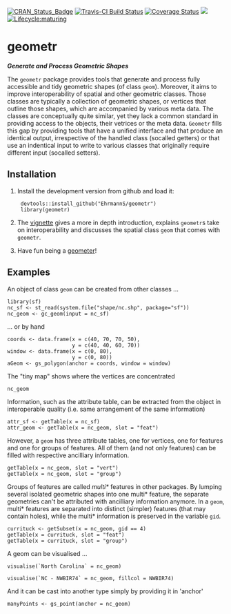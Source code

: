 [![CRAN_Status_Badge](http://www.r-pkg.org/badges/version/geometr)](https://cran.r-project.org/package=geometr)
[![Travis-CI Build Status](https://travis-ci.org/EhrmannS/geometr.svg?branch=master)](https://travis-ci.org/EhrmannS/geometr)
[![Coverage Status](https://img.shields.io/codecov/c/github/EhrmannS/geometr/master.svg)](https://codecov.io/github/EhrmannS/geometr?branch=master)
[![](http://cranlogs.r-pkg.org/badges/grand-total/geometr)](https://cran.rstudio.com/web/packages/geometr/index.html)
[![Lifecycle:maturing](https://img.shields.io/badge/lifecycle-maturing-blue.svg)](https://www.tidyverse.org/lifecycle/#maturing)

# geometr

***Generate and Process Geometric Shapes***

The `geometr` package provides tools that generate and process fully accessible and tidy geometric shapes (of class `geom`). Moreover, it aims to improve interoperability of spatial and other geometric classes. Those classes are typically a collection of geometric shapes, or vertices that outline those shapes, which are accompanied by various meta data. The classes are conceptually quite similar, yet they lack a common standard in providing access to the objects, their vetrices or the meta data. `Geometr` fills this gap by providing tools that have a unified interface and that produce an identical output, irrespective of the handled class (socalled getters) or that use an indentical input to write to various classes that originally require different input (socalled setters).


## Installation

1) Install the development version from github and load it:

        devtools::install_github("EhrmannS/geometr")
        library(geometr)

2) The [vignette](articles/geometr.html) gives a more in depth introduction, explains `geometr`s take on interoperability and discusses the spatial class `geom` that comes with `geometr`.

3) Have fun being a [geometer](https://en.wikipedia.org/wiki/List_of_geometers)!


## Examples

An object of class `geom` can be created from other classes ...

    library(sf)
    nc_sf <- st_read(system.file("shape/nc.shp", package="sf"))
    nc_geom <- gc_geom(input = nc_sf)

... or by hand

    coords <- data.frame(x = c(40, 70, 70, 50),
                         y = c(40, 40, 60, 70))
    window <- data.frame(x = c(0, 80),
                         y = c(0, 80))
    aGeom <- gs_polygon(anchor = coords, window = window)

The "tiny map" shows where the vertices are concentrated
    
    nc_geom

Information, such as the attribute table, can be extracted from the object in interoperable quality (i.e. same arrangement of the same information)

    attr_sf <- getTable(x = nc_sf)
    attr_geom <- getTable(x = nc_geom, slot = "feat")
    
However, a `geom` has three attribute tables, one for vertices, one for features and one for groups of features. All of them (and not only features) can be filled with respective ancilliary information.

    getTable(x = nc_geom, slot = "vert")
    getTable(x = nc_geom, slot = "group")
    
Groups of features are called *multi\** features in other packages. By lumping several isolated geometric shapes into one multi\* feature, the separate geometries can't be attributed with ancilliary information anymore. In a `geom`, multi\* features are separated into distinct (simpler) features (that may contain holes), while the multi\* information is preserved in the variable `gid`.

    currituck <- getSubset(x = nc_geom, gid == 4)
    getTable(x = currituck, slot = "feat")
    getTable(x = currituck, slot = "group")

A geom can be visualised ...

    visualise(`North Carolina` = nc_geom)

    visualise(`NC - NWBIR74` = nc_geom, fillcol = NWBIR74)

And it can be cast into another type simply by providing it in 'anchor'

    manyPoints <- gs_point(anchor = nc_geom)






